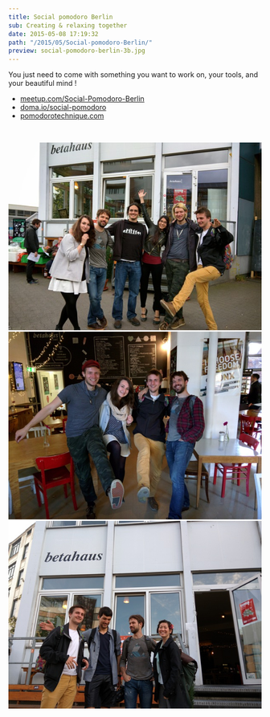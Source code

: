 ```yaml
---
title: Social pomodoro Berlin
sub: Creating & relaxing together
date: 2015-05-08 17:19:32
path: "/2015/05/Social-pomodoro-Berlin/"
preview: social-pomodoro-berlin-3b.jpg
---
```


You just need to come with something you want to work on, your tools, and your beautiful mind !

* [meetup.com/Social-Pomodoro-Berlin](http://www.meetup.com/Social-Pomodoro-Berlin)
* [doma.io/social-pomodoro](http://doma.io/social-pomodoro)
* [pomodorotechnique.com](http://pomodorotechnique.com)

<br />

![Social Pomodoro Berlin group picture](./social-pomodoro-berlin-3.jpg)
![Social Pomodoro Berlin group picture](./social-pomodoro-berlin-2.jpg)
![Social Pomodoro Berlin group picture](./social-pomodoro-berlin-1.jpg)


